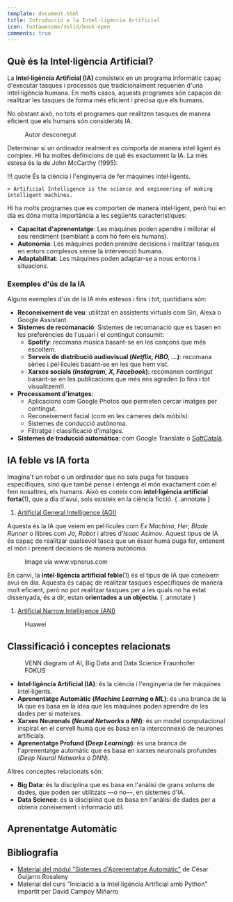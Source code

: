 ```yaml
---
template: document.html
title: Introducció a la Intel·ligència Artificial
icon: fontawesome/solid/book-open
comments: true
---
```


## Què és la Intel·ligència Artificial?
La __Intel·ligència Artificial (IA)__ consisteix en un programa informàtic capaç d'executar
tasques i processos que tradicionalment requerien d'una intel·ligència humana.
En molts casos, aquests programes són capaços de realitzar les tasques de forma més
eficient i precisa que els humans.

No obstant això, no tots el programes que realitzen tasques de manera eficient que
els humans són considerats IA.

<figure>
  <img src="../img/ia-if-meme.jpeg" alt="" style="max-height: 400px">
  <figcaption class="attribution">Autor desconegut</figcaption>
</figure>

Determinar si un ordinador realment es comporta de manera intel·ligent és complex.
Hi ha moltes definicions de què és exactament la IA.
La més estesa és la de John McCarthy (1995): 

!!! quote
    És la ciència i l'enginyeria de fer màquines intel·ligents.

    > Artificial Intelligence is the science and engineering of making intelligent machines.

Hi ha molts programes que es comporten de manera intel·ligent,
però hui en dia es dóna molta importància a les següents característiques:
- __Capacitat d'aprenentatge__: Les màquines poden apendre i millorar el seu rendiment (semblant a com ho fem els humans).
- __Autonomia__: Les màquines poden prendre decisions i realitzar tasques en entors complexos sense la intervenció humana.
- __Adaptabilitat__: Les màquines poden adaptar-se a nous entorns i situacions.

### Exemples d'ús de la IA
Alguns exemples d'ús de la IA més estesos i fins i tot, quotidians són:

- __Reconeixement de veu__: utilitzat en assistents virtuals com Siri, Alexa o Google Assistant.
- __Sistemes de recomanació__: Sistemes de recomanació que es basen en les preferències de l'usuari i el contingut consumit:
    - __Spotify__: recomana música basant-se en les cançons que més escoltem.
    - __Serveis de distribució audiovisual (_Netflix, HBO, ..._)__: recomana sèries i pel·lícules basant-se en les que hem vist.
    - __Xarxes socials (_Instagram, X, Facebook_)__: recomanen contingut basant-se en les publicacions que més ens agraden (o fins i tot visualitzem!).
- __Processament d'imatges__:
    - Aplicacions com Google Photos que permeten cercar imatges per contingut.
    - Reconeixement facial (com en les càmeres dels mòbils).
    - Sistemes de conducció autònoma.
    - Filtratge i classificació d'imatges.
- __Sistemes de traducció automàtica__: com Google Translate o [SoftCatalà](https://www.softcatala.org/traductor/).

## IA feble vs IA forta
Imagina't un robot o un ordinador que no sols puga fer tasques específiques, sinó que
també pense i entenga el món exactament com el fem nosaltres, els humans.
Això es coneix com __intel·ligència artificial forta__(1), que a dia d'avui, sols existeix en la ciència ficció.
{ .annotate }

1. [Artificial General Intelligence (AGI)](https://en.wikipedia.org/wiki/Artificial_general_intelligence)

Aquesta és la IA que veiem en pel·lícules com _Ex Machina_, _Her_, _Blade Runner_ o llibres com _Jo, Robot_ i altres d'_Isaac Asimov_.
Aquest tipus de IA és capaç de realitzar qualsevol tasca que un ésser humà puga fer, entenent el món i prenent decisions de manera autònoma.

<figure>
  <img src="../img/strong-ai.jpg" alt="" style="max-height: 400px">
  <figcaption class="attribution">Image via www.vpnsrus.com</figcaption>
</figure>

En canvi, la __intel·ligència artificial feble__(1) és el tipus de IA que coneixem avui en dia.
Aquesta és capaç de realitzar tasques específiques de manera molt eficient, però no pot realitzar tasques
per a les quals no ha estat dissenyada, és a dir, estan __orientades a un objectiu__.
{ .annotate }

1. [Artificial Narrow Intelligence (ANI)](https://en.wikipedia.org/wiki/Artificial_narrow_intelligence)

<figure>
  <img src="../img/infografia-editorial-huawei-ia.png" alt="" style="max-width: 350px">
  <figcaption class="attribution">Huawei</figcaption>
</figure>

## Classificació i conceptes relacionats

<figure>
  <img src="../img/ia-venn.webp" alt="" style="max-width: 500px">
  <figcaption class="attribution">VENN diagram of AI, Big Data and Data Science Fraunhofer FOKUS</figcaption>
</figure>

- __Intel·ligència Artificial (IA)__: és la ciència i l'enginyeria de fer màquines intel·ligents.
- __Aprenentatge Automàtic (_Machine Learning_ o _ML_)__: és una branca de la IA que es basa
    en la idea que les màquines poden aprendre de les dades per si mateixes.
- __Xarxes Neuronals (_Neural Networks_ o _NN_)__: és un model computacional inspirat en el cervell humà
    que es basa en la interconnexió de neurones artificials.
- __Aprenentatge Profund (_Deep Learning_)__: és una branca de l'aprenentatge automàtic que es basa en xarxes neuronals
    profundes (_Deep Neural Networks_ o _DNN_).

Altres conceptes relacionats són:
- __Big Data__: és la disciplina que es basa en l'anàlisi de grans volums de dades, que poden ser utilitzats —o no—,
    en sistemes d'IA.
- __Data Science__: és la disciplina que es basa en l'anàlisi de dades per a obtenir coneixement i informació útil.

## Aprenentatge Automàtic


## Bibliografia
- [Material del mòdul "Sistemes d'Aprenentatge Automàtic"](https://cesguiro.es/) de César Guijarro Rosaleny
- Material del curs "Iniciació a la Intel·ligència Artificial amb Python" impartit per David Campoy Miñarro
